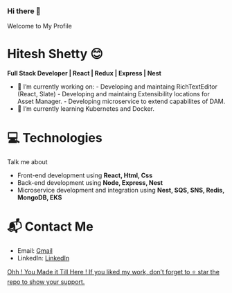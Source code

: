 ### Hi there 👋
Welcome to My Profile

# Hitesh Shetty 😊

<b>Full Stack Developer | React | Redux | Express | Nest</b>

- 🔭 I’m currently working on: 
      - Developing and maintaing RichTextEditor (React, Slate)
      - Developing and maintaing Extensibility locations for Asset Manager.
      - Developing microservice to extend capabilites of DAM.
- 🌱 I’m currently learning Kubernetes and Docker.

# 💻 Technologies
 Talk me about
 - Front-end development using <b>React, Html, Css</b>
 - Back-end development using <b> Node, Express, Nest </b>
 - Microservice development and integration using <b>Nest, SQS, SNS, Redis, MongoDB, EKS</b>
 
# 📬 Contact Me
  - Email: <a href = "mailto: hitesh.shetty2011@gmail.com">Gmail</a>
  - LinkedIn: <a href='https://www.linkedin.com/in/hitesh-shetty2011/' target="_blank">LinkedIn</a>


<a href='https://github.com/domain69?tab=repositories' target="_blank">Ohh ! You Made it Till Here ! If you liked my work, don’t forget to ⭐ star the repo to show your support.</a>



<!--
**domain69/domain69** is a ✨ _special_ ✨ repository because its `README.md` (this file) appears on your GitHub profile.

Here are some ideas to get you started:


